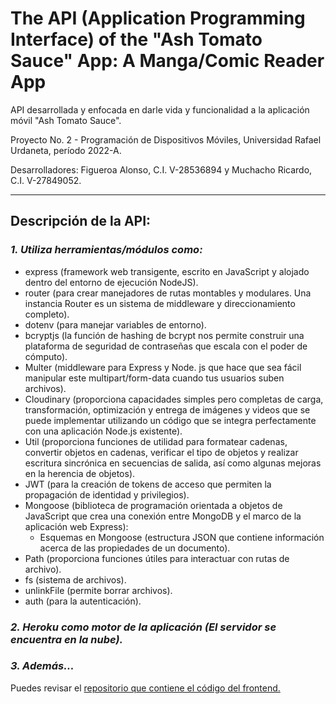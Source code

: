 # The API (Application Programming Interface) of the "Ash Tomato Sauce" App: A Manga/Comic Reader App

API desarrollada y enfocada en darle vida y funcionalidad a la aplicación móvil "Ash Tomato Sauce". 

Proyecto No. 2 - Programación de Dispositivos Móviles, Universidad Rafael Urdaneta, período 2022-A.

Desarrolladores: Figueroa Alonso, C.I. V-28536894 y Muchacho Ricardo, C.I. V-27849052.

---

## **Descripción de la API:**


### *1. Utiliza herramientas/módulos como:*
- express (framework web transigente, escrito en JavaScript y alojado dentro del entorno de ejecución NodeJS).
- router (para crear manejadores de rutas montables y modulares. Una instancia Router es un sistema de middleware y direccionamiento completo).
- dotenv (para manejar variables de entorno).
- bcryptjs (la función de hashing de bcrypt nos permite construir una plataforma de seguridad de contraseñas que escala con el poder de cómputo).
- Multer (middleware para Express y Node. js que hace que sea fácil manipular este multipart/form-data cuando tus usuarios suben archivos).
- Cloudinary (proporciona capacidades simples pero completas de carga, transformación, optimización y entrega de imágenes y videos que se puede implementar utilizando un código que se integra perfectamente con una aplicación Node.js existente).
- Util (proporciona funciones de utilidad para formatear cadenas, convertir objetos en cadenas, verificar el tipo de objetos y realizar escritura sincrónica en secuencias de salida, así como algunas mejoras en la herencia de objetos).
- JWT (para la creación de tokens de acceso que permiten la propagación de identidad y privilegios).
- Mongoose (biblioteca de programación orientada a objetos de JavaScript que crea una conexión entre MongoDB y el marco de la aplicación web Express):
    - Esquemas en Mongoose (estructura JSON que contiene información acerca de las propiedades de un documento).
- Path (proporciona funciones útiles para interactuar con rutas de archivo). 
- fs (sistema de archivos). 
- unlinkFile (permite borrar archivos).
- auth (para la autenticación).


### *2. Heroku como motor de la aplicación (El servidor se encuentra en la nube).*


### *3. Además...*
Puedes revisar el [repositorio que contiene el código del frontend.](https://github.com/alonfigue/ashtomatosauce)
